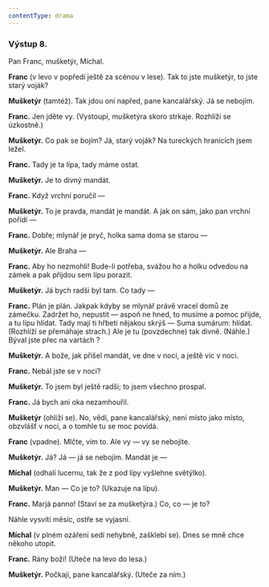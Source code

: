 ```yaml
---
contentType: drama
---
```


<section>

### Výstup 8.

Pan Franc, mušketýr, Míchal.

**Franc** (v levo v popředí ještě za scénou v lese). Tak to jste mušketýr, to jste starý voják?

**Mušketýr** (tamtéž). Tak jdou oni napřed, pane kancalářský. Já se nebojím.

**Franc.** Jen jděte vy. (Vystoupí, mušketýra skoro strkaje. Rozhlíží se úzkostně.)

**Mušketýr.** Co pak se bojím? Já, starý voják? Na tureckých hranicích jsem ležel.

**Franc.** Tady je ta lípa, tady máme ostat.

**Mušketýr.** Je to divný mandát.

**Franc.** Když vrchní poručil —

**Mušketýr.** To je pravda, mandát je mandát. A jak on sám, jako pan vrchní pořídí —

**Franc.** Dobře; mlynář je pryč, holka sama doma se starou —

**Mušketýr.** Ale Braha —

**Franc.** Aby ho nezmohli! Bude-li potřeba, svážou ho a holku odvedou na zámek a pak přijdou sem lípu porazit.

**Mušketýr.** Já bych radši byl tam. Co tady — 

**Franc.** Plán je plán. Jakpak kdyby se mlynář právě vracel domů ze zámečku. Zadržet ho, nepustit — aspoň ne hned, to musíme a pomoc přijde, a tu lípu hlídat. Tady mají ti hřbeti nějakou skrýš — Suma sumárum: hlídat. (Rozhlíží se přemáhaje strach.) Ale je tu (povzdechne) tak divně. (Náhle.) Býval jste přec na vartách ?

**Mušketýr.** A bože, jak přišel mandát, ve dne v noci, a ještě víc v noci.

**Franc.** Nebál jste se v noci?

**Mušketýr.** To jsem byl ještě radši; to jsem všechno prospal.

**Franc.** Já bych ani oka nezamhouřil.

**Mušketýr** (ohlíží se). No, vědí, pane kancalářský, není místo jako místo, obzvlášť v noci, a o tomhle tu se moc povídá.

**Franc** (vpadne). Mlčte, vím to. Ale vy — vy se nebojíte.

**Mušketýr.** Já? Já — já se nebojím. Mandát je — 

**Míchal** (odhalí lucernu, tak že z pod lípy vyšlehne světýlko).

**Mušketýr.** Man — Co je to? (Ukazuje na lípu). 

**Franc.** Marjá panno! (Staví se za mušketýra.) Co, co — je to?

Náhle vysvítí měsíc, ostře se vyjasní.

**Míchal** (v plném ozáření sedí nehybně, zašklebí se). Dnes se mně chce někoho utopit.

**Franc.** Rány boží! (Uteče na levo do lesa.) 

**Mušketýr.** Počkají, pane kancalářský. (Uteče za ním.)

</section>
